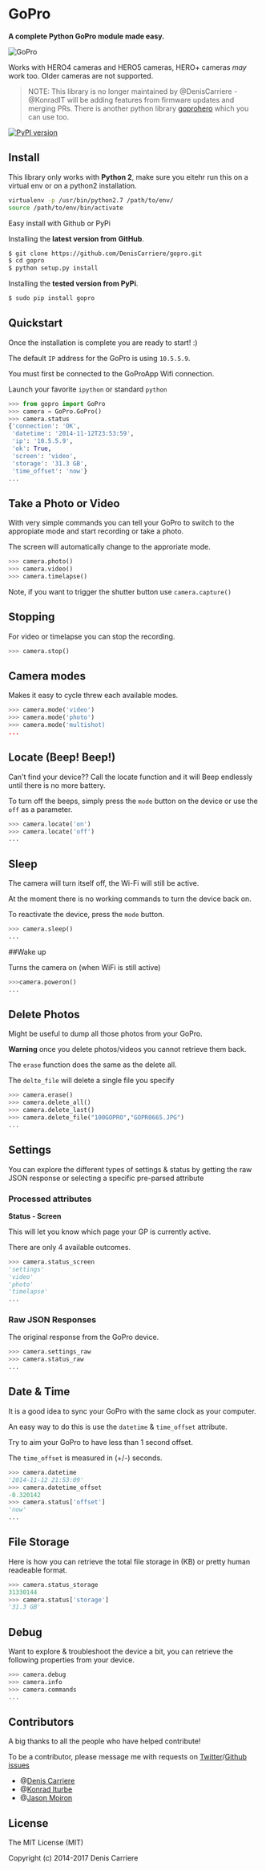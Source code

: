 # GoPro

**A complete Python GoPro module made easy.**

![GoPro](http://cdn.snowboarding.transworld.net/wp-content/blogs.dir/442/files/2014/09/gopro-hero4-new-camera-black-silver-editions-600x342.png)

Works with HERO4 cameras and HERO5 cameras, HERO+ cameras *may* work too. Older cameras are not supported.

> NOTE: This library is no longer maintained by @DenisCarriere - @KonradIT will be adding features from firmware updates and merging PRs. There is another python library  [goprohero](https://github.com/joshvillbrandt/goprohero) which you can use too.

[![PyPI version](https://badge.fury.io/py/gopro.svg)](https://badge.fury.io/py/gopro)

## Install

This library only works with **Python 2**, make sure you eitehr run this on a virtual env or on a python2 installation.

```bash
virtualenv -p /usr/bin/python2.7 /path/to/env/
source /path/to/env/bin/activate
```

Easy install with Github or PyPi

Installing the **latest version from GitHub**.

```bash
$ git clone https://github.com/DenisCarriere/gopro.git
$ cd gopro
$ python setup.py install
```

Installing the **tested version from PyPi**.

```bash
$ sudo pip install gopro
```

## Quickstart

Once the installation is complete you are ready to start! :)

The default `IP` address for the GoPro is using `10.5.5.9`.

You must first be connected to the GoProApp Wifi connection.

Launch your favorite `ipython` or standard `python`

```python
>>> from gopro import GoPro
>>> camera = GoPro.GoPro()
>>> camera.status
{'connection': 'OK',
 'datetime': '2014-11-12T23:53:59',
 'ip': '10.5.5.9',
 'ok': True,
 'screen': 'video',
 'storage': '31.3 GB',
 'time_offset': 'now'}
...
```

## Take a Photo or Video

With very simple commands you can tell your GoPro to switch to the appropiate mode and start recording or take a photo.

The screen will automatically change to the approriate mode.

```python
>>> camera.photo()
>>> camera.video()
>>> camera.timelapse()
```
Note, if you want to trigger the shutter button use ```camera.capture()```

## Stopping

For video or timelapse you can stop the recording.

```python
>>> camera.stop()
```

## Camera modes

Makes it easy to cycle threw each available modes.

```python
>>> camera.mode('video')
>>> camera.mode('photo')
>>> camera.mode('multishot)
...
```

## Locate (Beep! Beep!)

Can't find your device?? Call the locate function and it will Beep endlessly until there is no more battery.

To turn off the beeps, simply press the `mode` button on the device or use the `off` as a parameter.

```python
>>> camera.locate('on')
>>> camera.locate('off')
...
```

## Sleep

The camera will turn itself off, the Wi-Fi will still be active.

At the moment there is no working commands to turn the device back on.

To reactivate the device, press the `mode` button.

```python
>>> camera.sleep()
...
```
##Wake up

Turns the camera on (when WiFi is still active)

```python
>>>camera.poweron()
...
```
## Delete Photos

Might be useful to dump all those photos from your GoPro.

**Warning** once you delete photos/videos you cannot retrieve them back.

The `erase` function does the same as the delete all.

The `delte_file` will delete a single file you specify

```python
>>> camera.erase()
>>> camera.delete_all()
>>> camera.delete_last()
>>> camera.delete_file("100GOPRO","GOPR0665.JPG")
...
```

## Settings

You can explore the different types of settings & status by getting the raw JSON response or selecting a specific pre-parsed attribute

### Processed attributes

**Status - Screen**

This will let you know which page your GP is currently active.

There are only 4 available outcomes.

```python
>>> camera.status_screen
'settings'
'video'
'photo'
'timelapse'
...
```

### Raw JSON Responses

The original response from the GoPro device.

```python
>>> camera.settings_raw
>>> camera.status_raw
...
```

## Date & Time

It is a good idea to sync your GoPro with the same clock as your computer.

An easy way to do this is use the `datetime` &  `time_offset` attribute.

Try to aim your GoPro to have less than 1 second offset.

The `time_offset` is measured in (+/-) seconds.

```python
>>> camera.datetime
'2014-11-12 21:53:09'
>>> camera.datetime_offset
-0.320142
>>> camera.status['offset']
'now'
...
```

## File Storage

Here is how you can retrieve the total file storage in (KB) or pretty human readeable format.

```python
>>> camera.status_storage
31330144
>>> camera.status['storage']
'31.3 GB'
```

## Debug

Want to explore & troubleshoot the device a bit, you can retrieve the following properties from your device.

```python
>>> camera.debug
>>> camera.info
>>> camera.commands
...
```

## Contributors

A big thanks to all the people who have helped contribute!

To be a contributor, please message me with requests on [Twitter](https://twitter.com/DenisCarriere)/[Github issues](https://github.com/DenisCarriere/gopro/issues)

- @[Denis Carriere](https://github.com/DenisCarriere)
- @[Konrad Iturbe](https://github.com/KonradIT)
- @[Jason Moiron](https://github.com/jmoiron)

## License

The MIT License (MIT)

Copyright (c) 2014-2017 Denis Carriere
